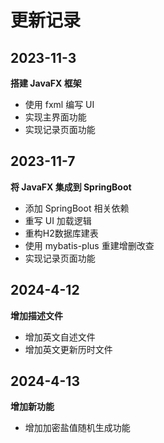# 更新记录

## 2023-11-3
**搭建 JavaFX 框架**
- 使用 fxml 编写 UI
- 实现主界面功能
- 实现记录页面功能

## 2023-11-7
**将 JavaFX 集成到 SpringBoot**
- 添加 SpringBoot 相关依赖
- 重写 UI 加载逻辑
- 重构H2数据库建表
- 使用 mybatis-plus 重建增删改查
- 实现记录页面功能

## 2024-4-12

**增加描述文件**
- 增加英文自述文件
- 增加英文更新历时文件

## 2024-4-13
**增加新功能**
- 增加加密盐值随机生成功能
